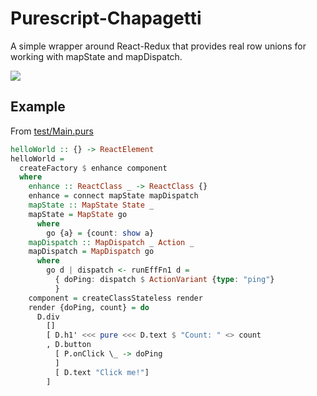 # Purescript-Chapagetti

A simple wrapper around React-Redux that provides real row unions for working with mapState and mapDispatch.

![](https://i.imgur.com/94WNLaX.png)

## Example

From [test/Main.purs](test/Main.purs)

```hs
helloWorld :: {} -> ReactElement
helloWorld =
  createFactory $ enhance component
  where
    enhance :: ReactClass _ -> ReactClass {}
    enhance = connect mapState mapDispatch
    mapState :: MapState State _
    mapState = MapState go
      where
        go {a} = {count: show a}
    mapDispatch :: MapDispatch _ Action _
    mapDispatch = MapDispatch go
      where
        go d | dispatch <- runEffFn1 d =
          { doPing: dispatch $ ActionVariant {type: "ping"}
          }
    component = createClassStateless render
    render {doPing, count} = do
      D.div
        []
        [ D.h1' <<< pure <<< D.text $ "Count: " <> count
        , D.button
          [ P.onClick \_ -> doPing
          ]
          [ D.text "Click me!"]
        ]
```
